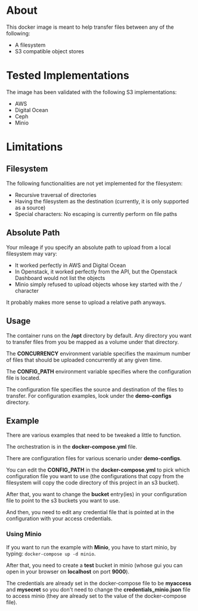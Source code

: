 # About

This docker image is meant to help transfer files between any of the following:
- A filesystem
- S3 compatible object stores

# Tested Implementations

The image has been validated with the following S3 implementations:
- AWS
- Digital Ocean
- Ceph
- Minio

# Limitations

## Filesystem

The following functionalities are not yet implemented for the filesystem:
- Recursive traversal of directories
- Having the filesystem as the destination (currently, it is only supported as a source)
- Special characters: No escaping is currently perform on file paths

## Absolute Path

Your mileage if you specify an absolute path to upload from a local filesystem may vary:

- It worked perfectly in AWS and Digital Ocean
- In Openstack, it worked perfectly from the API, but the Openstack Dashboard would not list the objects
- Minio simply refused to upload objects whose key started with the */* character

It probably makes more sense to upload a relative path anyways.

## Usage

The container runs on the **/opt** directory by default. Any directory you want to transfer files from you be mapped as a volume under that directory.

The **CONCURRENCY** environment variable specifies the maximum number of files that should be uploaded concurrently at any given time.

The **CONFIG_PATH** environment variable specifies where the configuration file is located.

The configuration file specifies the source and destination of the files to transfer. For configuration examples, look under the **demo-configs** directory.

## Example

There are various examples that need to be tweaked a little to function.

The orchestration is in the **docker-compose.yml** file.

There are configuration files for various scenario under **demo-configs**.

You can edit the **CONFIG_PATH** in the **docker-compose.yml** to pick which configuration file you want to use (the configurations that copy from the filesystem will copy the code directory of this project in an s3 bucket).

After that, you want to change the **bucket** entry(ies) in your configuration file to point to the s3 buckets you want to use.

And then, you need to edit any credential file that is pointed at in the configuration with your access credentials.

### Using Minio

If you want to run the example with **Minio**, you have to start minio, by typing: ```docker-compose up -d minio```. 

After that, you need to create a **test** bucket in minio (whose gui you can open in your browser on **localhost** on port **9000**). 

The credentials are already set in the docker-compose file to be **myaccess** and **mysecret** so you don't need to change the **credentials_minio.json** file to access minio (they are already set to the value of the docker-compose file).

